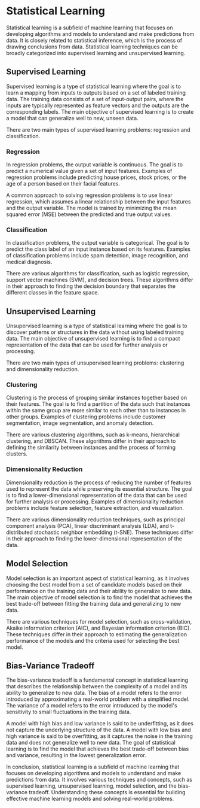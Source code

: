 # Statistical Learning

Statistical learning is a subfield of machine learning that focuses on developing algorithms and models to understand and make predictions from data. It is closely related to statistical inference, which is the process of drawing conclusions from data. Statistical learning techniques can be broadly categorized into supervised learning and unsupervised learning.

## Supervised Learning

Supervised learning is a type of statistical learning where the goal is to learn a mapping from inputs to outputs based on a set of labeled training data. The training data consists of a set of input-output pairs, where the inputs are typically represented as feature vectors and the outputs are the corresponding labels. The main objective of supervised learning is to create a model that can generalize well to new, unseen data.

There are two main types of supervised learning problems: regression and classification.

### Regression

In regression problems, the output variable is continuous. The goal is to predict a numerical value given a set of input features. Examples of regression problems include predicting house prices, stock prices, or the age of a person based on their facial features.

A common approach to solving regression problems is to use linear regression, which assumes a linear relationship between the input features and the output variable. The model is trained by minimizing the mean squared error (MSE) between the predicted and true output values.

### Classification

In classification problems, the output variable is categorical. The goal is to predict the class label of an input instance based on its features. Examples of classification problems include spam detection, image recognition, and medical diagnosis.

There are various algorithms for classification, such as logistic regression, support vector machines (SVM), and decision trees. These algorithms differ in their approach to finding the decision boundary that separates the different classes in the feature space.

## Unsupervised Learning

Unsupervised learning is a type of statistical learning where the goal is to discover patterns or structures in the data without using labeled training data. The main objective of unsupervised learning is to find a compact representation of the data that can be used for further analysis or processing.

There are two main types of unsupervised learning problems: clustering and dimensionality reduction.

### Clustering

Clustering is the process of grouping similar instances together based on their features. The goal is to find a partition of the data such that instances within the same group are more similar to each other than to instances in other groups. Examples of clustering problems include customer segmentation, image segmentation, and anomaly detection.

There are various clustering algorithms, such as k-means, hierarchical clustering, and DBSCAN. These algorithms differ in their approach to defining the similarity between instances and the process of forming clusters.

### Dimensionality Reduction

Dimensionality reduction is the process of reducing the number of features used to represent the data while preserving its essential structure. The goal is to find a lower-dimensional representation of the data that can be used for further analysis or processing. Examples of dimensionality reduction problems include feature selection, feature extraction, and visualization.

There are various dimensionality reduction techniques, such as principal component analysis (PCA), linear discriminant analysis (LDA), and t-distributed stochastic neighbor embedding (t-SNE). These techniques differ in their approach to finding the lower-dimensional representation of the data.

## Model Selection

Model selection is an important aspect of statistical learning, as it involves choosing the best model from a set of candidate models based on their performance on the training data and their ability to generalize to new data. The main objective of model selection is to find the model that achieves the best trade-off between fitting the training data and generalizing to new data.

There are various techniques for model selection, such as cross-validation, Akaike information criterion (AIC), and Bayesian information criterion (BIC). These techniques differ in their approach to estimating the generalization performance of the models and the criteria used for selecting the best model.

## Bias-Variance Tradeoff

The bias-variance tradeoff is a fundamental concept in statistical learning that describes the relationship between the complexity of a model and its ability to generalize to new data. The bias of a model refers to the error introduced by approximating a real-world problem with a simplified model. The variance of a model refers to the error introduced by the model's sensitivity to small fluctuations in the training data.

A model with high bias and low variance is said to be underfitting, as it does not capture the underlying structure of the data. A model with low bias and high variance is said to be overfitting, as it captures the noise in the training data and does not generalize well to new data. The goal of statistical learning is to find the model that achieves the best trade-off between bias and variance, resulting in the lowest generalization error.

In conclusion, statistical learning is a subfield of machine learning that focuses on developing algorithms and models to understand and make predictions from data. It involves various techniques and concepts, such as supervised learning, unsupervised learning, model selection, and the bias-variance tradeoff. Understanding these concepts is essential for building effective machine learning models and solving real-world problems.
